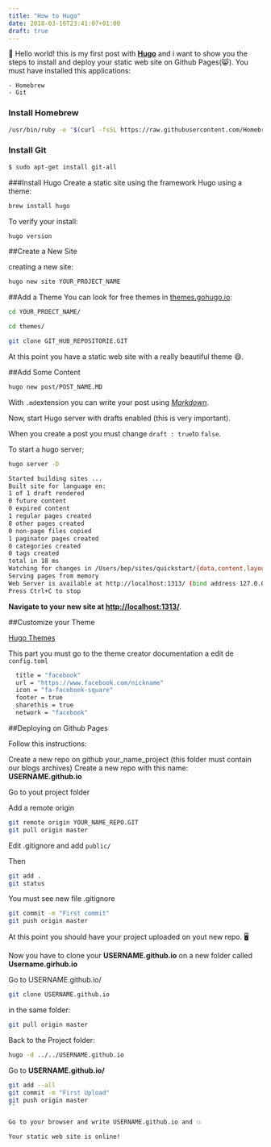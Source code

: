 ```yaml
---
title: "How to Hugo"
date: 2018-03-16T23:41:07+01:00
draft: true
---
```


👋 Hello world! this is my first post with [**Hugo**](https://gohugo.io/) and i want to show you the steps to install and deploy your static web site on Github Pages(😸).
You must have installed this applications:

	- Homebrew
	- Git

### Install Homebrew
```bash
/usr/bin/ruby -e "$(curl -fsSL https://raw.githubusercontent.com/Homebrew/install/master/install)"
```
### Install Git
```bash
$ sudo apt-get install git-all
```
###Install Hugo
Create a static site using the framework Hugo using a theme:

```bash
brew install hugo
```

To verify your install:

```bash
hugo version
```
##Create a New Site

creating a new site:

```bash
hugo new site YOUR_PROJECT_NAME
```

##Add a Theme
You can look for free themes in [themes.gohugo.io](themes.gohugo.io):

```bash
cd YOUR_PROECT_NAME/

cd themes/

git clone GIT_HUB_REPOSITORIE.GIT
```

At this point you have a static web site with a really beautiful theme 😄.

##Add Some Content
```bash
hugo new post/POST_NAME.MD
```
With `.md`extension you can write your post using [_Markdown_](https://es.wikipedia.org/wiki/Markdown).

Now, start Hugo server with drafts enabled (this is very important).

When you create a post you must change `draft : true`to `false`.

To start a hugo server;

```bash
hugo server -D

Started building sites ...
Built site for language en:
1 of 1 draft rendered
0 future content
0 expired content
1 regular pages created
8 other pages created
0 non-page files copied
1 paginator pages created
0 categories created
0 tags created
total in 18 ms
Watching for changes in /Users/bep/sites/quickstart/{data,content,layouts,static,themes}
Serving pages from memory
Web Server is available at http://localhost:1313/ (bind address 127.0.0.1)
Press Ctrl+C to stop

```
**Navigate to your new site at [http://localhost:1313/](http://localhost:1313/)**.

##Customize your Theme


[Hugo Themes](https://themes.gohugo.io/)

This part you must go to the theme creator documentation a edit de `config.toml`

```bash
  title = "facebook"
  url = "https://www.facebook.com/nickname"
  icon = "fa-facebook-square"
  footer = true
  sharethis = true
  network = "facebook"

```

##Deploying on Github Pages

Follow this instructions:

Create a new repo on github your_name_project (this folder must contain our blogs archives)
Create a new repo with this name: **USERNAME.github.io**

Go to yout project folder

Add a remote origin

```bash
git remote origin YOUR_NAME_REPO.GIT
git pull origin master

```
Edit .gitignore and add `public/`

Then

```bash
git add .
git status
```
You must see new file .gitignore

```bash
git commit -m "First commit"
git push origin master
```
At this point you should have your project uploaded on yout new repo. 🖥️

Now you have to clone your **USERNAME.github.io** on a new folder called **Username.girhub.io**

Go to USERNAME.github.io/

```bash
git clone USERNAME.github.io
```
in the same folder:
```bash
git pull origin master
```
Back to the Project folder:

```bash
hugo -d ../../USERNAME.github.io

```
Go to **USERNAME.github.io/**
```bash
git add --all
git commit -m "First Upload"
git push origin master
``

Go to your browser and write USERNAME.github.io and 💥

Your static web site is online!
